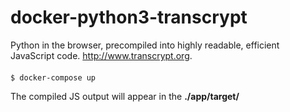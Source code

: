 # docker-python3-transcrypt
Python in the browser, precompiled into highly readable, efficient JavaScript code. http://www.transcrypt.org. 

####
`$ docker-compose up`


The compiled JS output will appear in the **./app/__target__/**
